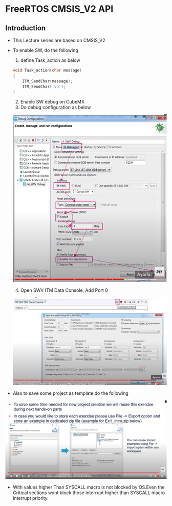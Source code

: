 # **FreeRTOS CMSIS_V2 API**

## Introduction
- This Lecture series are based on CMSIS_V2
- To enable SW, do the following
    1. define Task_action as below
    ``` C
    void Task_action(char message)
    {
        ITM_SendChar(message);
        ITM_SendChar('\n');
    }
    ```
    2. Enable SW debug on CubeMX
    3. Do debug configuration as below


    ![RTOS](.//Images/CMSIS_OS_ITM_Debug.PNG)

    4. Open SWV ITM Data Console, Add Port 0

    ![RTOS](.//Images/CMSIS_OS_Enable_SWV.PNG)
    

- Also to save some project as template do the following

![RTOS](.//Images/CMSIS_OS_Export.PNG)

- With values higher Than SYSCALL macro is not blocked by OS.Even the Critical sections wont block those interrupt higher than SYSCALL macro interrupt priority. 
    
